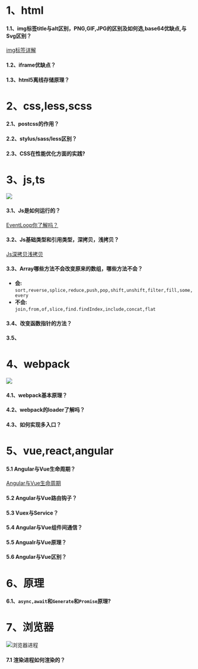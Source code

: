 # 1、html
#### 1.1、img标签title与alt区别，PNG,GIF,JPG的区别及如何选,base64优缺点,与Svg区别？
[img标签详解](https://juejin.im/post/5e214a966fb9a030160723e0)
#### 1.2、iframe优缺点？
#### 1.3、html5离线存储原理？
# 2、css,less,scss
#### 2.1、postcss的作用？
#### 2.2、stylus/sass/less区别？
#### 2.3、CSS在性能优化方面的实践?

# 3、js,ts
![](https://user-gold-cdn.xitu.io/2019/12/2/16ec59ae0ab79894?w=909&h=740&f=png&s=76465)
#### 3.1、Js是如何运行的？
[EventLoop你了解吗？](https://juejin.im/post/5dd23239f265da0bf2112366)
#### 3.2、Js基础类型和引用类型，深拷贝，浅拷贝？
[Js深拷贝浅拷贝](https://editor.csdn.net/md/?articleId=84581549)
#### 3.3、Array哪些方法不会改变原来的数组，哪些方法不会？
* **会:** <br/>
```sort,reverse,splice,reduce,push,pop,shift,unshift,filter,fill,some,every```
* **不会:** <br/>
```join,from,of,slice,find.findIndex,include,concat,flat```
#### 3.4、改变函数指针的方法？
#### 3.5、

# 4、webpack 
![](https://user-gold-cdn.xitu.io/2019/12/31/16f5aa5cc8a8fb83?w=498&h=219&f=jpeg&s=22828)
#### 4.1、webpack基本原理？
#### 4.2、webpack的loader了解吗？
#### 4.3、如何实现多入口？

# 5、vue,react,angular
#### 5.1 Angular与Vue生命周期？
[Angular与Vue生命周期](https://juejin.im/post/5e16988ff265da5d5d7442b3)
#### 5.2 Angular与Vue路由钩子？
#### 5.3 Vuex与Service？
#### 5.4 Angular与Vue组件间通信？
#### 5.5 Angualr与Vue原理？
#### 5.6 Angular与Vue区别？

# 6、原理
#### 6.1、`async,await`和`Generate`和`Promise`原理?


# 7、浏览器
![浏览器进程](https://user-gold-cdn.xitu.io/2020/1/7/16f7ee19a85b3c8f?imageslim)
#### 7.1 渲染进程如何渲染的？
